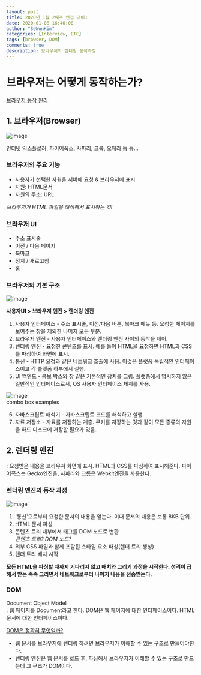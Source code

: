 ```yaml
---
layout: post
title: 2020년 1월 2째주 면접 대비1 
date: 2020-01-08 16:40:00
author: "SeWonKim"
categories: [Interview, ETC]
tags: [browser, DOM]
comments: true
description: 브라우저의 렌더링 동작과정
---
```


# 브라우저는 어떻게 동작하는가?

[브라우저 동작 원리](https://d2.naver.com/helloworld/59361)

## 1. 브라우저(Browser)

![image](https://user-images.githubusercontent.com/30452963/71958868-b1268000-3234-11ea-8177-38a2a3fba1d6.png)

인터넷 익스플로러, 파이어폭스, 사파리, 크롬, 오페라 등 등...

### 브라우저의 주요 기능
- 사용자가 선택한 자원을 서버에 요청 & 브라우저에 표시
- 자원: HTML문서
- 자원의 주소: URL

*브라우저가 HTML 파일을 해석해서 표시하는 것!*

### 브라우저 UI
- 주소 표시줄
- 이전 / 다음 페이지
- 북마크
- 정지 / 새로고침
- 홈

### 브라우저의 기본 구조

![image](https://user-images.githubusercontent.com/30452963/71959404-01eaa880-3236-11ea-86c9-4b64816940f2.png)

**사용자UI > 브라우저 엔진 > 렌더링 엔진**

1. 사용자 인터페이스 - 주소 표시줄, 이전/다음 버튼, 북마크 메뉴 등. 요청한 페이지를 보여주는 창을 제외한 나머지 모든 부분.
2. 브라우저 엔진 - 사용자 인터페이스와 렌더링 엔진 사이의 동작을 제어.
3. 렌더링 엔진 - 요청한 콘텐츠를 표시. 예를 들어 HTML을 요청하면 HTML과 CSS를 파싱하여 화면에 표시.
4. 통신 - HTTP 요청과 같은 네트워크 호출에 사용. 이것은 플랫폼 독립적인 인터페이스이고 각 플랫폼 하부에서 실행.
5. UI 백엔드 - 콤보 박스와 창 같은 기본적인 장치를 그림. 플랫폼에서 명시하지 않은 일반적인 인터페이스로서, OS 사용자 인터페이스 체계를 사용.

![image](https://user-images.githubusercontent.com/30452963/71959621-7e7d8700-3236-11ea-8998-4613d95004f7.png)       
combo box examples

6. 자바스크립트 해석기 - 자바스크립트 코드를 해석하고 실행.
7. 자료 저장소 - 자료를 저장하는 계층. 쿠키를 저장하는 것과 같이 모든 종류의 자원을 하드 디스크에 저장할 필요가 있음.

## 2. 렌더링 엔진

: 요청받은 내용을 브라우저 화면에 표시. HTML과 CSS를 파싱하여 표시해준다. 파이어폭스는 Gecko엔진을, 사파리와 크롬은 Webkit엔진을 사용한다.

### 렌더링 엔진의 동작 과정

![image](https://user-images.githubusercontent.com/30452963/71960095-838f0600-3237-11ea-8d41-f107845fd73c.png)


1. '통신'으로부터 요청한 문서의 내용을 얻는다. 이때 문서의 내용은 보통 8KB 단위.
2. HTML 문서 파싱
3. 콘텐츠 트리 내부에서 태그를 DOM 노드로 변환      
*콘텐츠 트리? DOM 노드?*
4. 외부 CSS 파일과 함께 포함된 스타일 요소 파싱(렌더 트리 생성)
5. 렌더 트리 배치 시작

**모든 HTML을 파싱할 때까지 기다리지 않고 배치와 그리기 과정을 시작한다. 성격이 급해서 받는 족족 그리면서 네트워크로부터 나머지 내용을 전송받는다.** 

### DOM

Document Object Model    
: 웹 페이지를 Document라고 한다. DOM은 웹 페이지에 대한 인터페이스이다. HTML 문서에 대한 인터페이스이다. 

[DOM은 정확히 무엇일까?](https://wit.nts-corp.com/2019/02/14/5522)

- 웹 문서를 브라우저에 렌더링 하려면 브라우저가 이해할 수 있는 구조로 만들어야한다.
- 렌더링 엔진은 웹 문서를 로드 후, 파싱해서 브라우저가 이해할 수 있는 구조로 만드는데 그 구조가 DOM이다.
